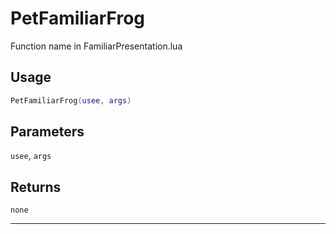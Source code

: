 # PetFamiliarFrog
Function name in FamiliarPresentation.lua
## Usage
```lua
PetFamiliarFrog(usee, args)
```
## Parameters
`usee`, `args`
## Returns
`none`

---